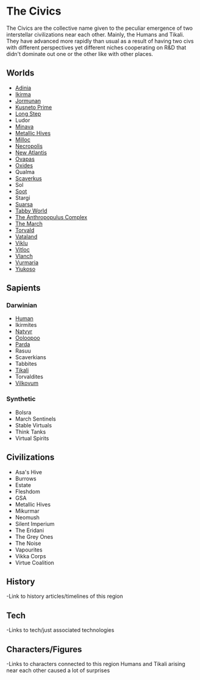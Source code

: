 # The Civics

The Civics are the collective name given to the peculiar emergence of two interstellar civilizations near each other.  Mainly, the Humans and Tikali.  They have advanced more rapidly than usual as a result of having two civs with different perspectives yet different niches cooperating on R&D that didn't dominate out one or the other like with other places.

## Worlds
- [Adinia](/Stellar_Abyss_Setting_Bible/1_Worlds_Systems/Adina.md)
- [Ikirma](/Stellar_Abyss_Setting_Bible/1_Worlds_Systems/Ikirma.md)
- [Jormunan](/Stellar_Abyss_Setting_Bible/1_Worlds_Systems/Jormunan.md)
- [Kusneto Prime](/Stellar_Abyss_Setting_Bible/1_Worlds_Systems/Kusneto_Prime.md)
- [Long Step](/Stellar_Abyss_Setting_Bible/1_Worlds_Systems/Long_Step.md)
- Ludor
- [Minava](/Stellar_Abyss_Setting_Bible/1_Worlds_Systems/Minava.md)
- [Metallic Hives](/Stellar_Abyss_Setting_Bible/1_Worlds_Systems/Metallic_Hives.md)
- [Milloc](/Stellar_Abyss_Setting_Bible/1_Worlds_Systems/Vitloc_Milloc.md)
- [Necropolis](/Stellar_Abyss_Setting_Bible/1_Worlds_Systems/Necropolis_Hub.md)
- [New Atlantis](/Stellar_Abyss_Setting_Bible/1_Worlds_Systems/New_Atlantis.md)
- [Ovapas](/Stellar_Abyss_Setting_Bible/1_Worlds_Systems/Ovapas.md)
- [Oxides](/Stellar_Abyss_Setting_Bible/1_Worlds_Systems/Oxides.md)
- Qualma
- [Scaverkus](/Stellar_Abyss_Setting_Bible/1_Worlds_Systems/Scaverkus.md)
- Sol
- [Soot](/Stellar_Abyss_Setting_Bible/1_Worlds_Systems/Soot.md)
- Stargi
- [Suarsa](/Stellar_Abyss_Setting_Bible/1_Worlds_Systems/Suarsa.md)
- [Tabby World](/Stellar_Abyss_Setting_Bible/1_Worlds_Systems/Tabby_World.md)
- [The Anthropopulus Complex](/Stellar_Abyss_Setting_Bible/1_Worlds_Systems/The_Anthropopulus_Complex.md)
- [The March](/Stellar_Abyss_Setting_Bible/1_Worlds_Systems/March.md)
- [Torvald](/Stellar_Abyss_Setting_Bible/1_Worlds_Systems/Torvald.md)
- [Vataland](/Stellar_Abyss_Setting_Bible/1_Worlds_Systems/Vataland.md)
- [Viklu](/Stellar_Abyss_Setting_Bible/1_Worlds_Systems/Viklu.md)
- [Vitloc](/Stellar_Abyss_Setting_Bible/1_Worlds_Systems/Vitloc_Milloc.md)
- [Vlanch](/Stellar_Abyss_Setting_Bible/1_Worlds_Systems/Vlanch.md)
- [Vurmaria](/Stellar_Abyss_Setting_Bible/1_Worlds_Systems/Vurmaria.md)
- [Yiukoso](/Stellar_Abyss_Setting_Bible/1_Worlds_Systems/Yiukoso.md)

## Sapients

### Darwinian
- [Human](/Stellar_Abyss_Setting_Bible/2_Sapients/Human.md)
- Ikirmites
- [Natvyr](/Stellar_Abyss_Setting_Bible/2_Sapients/Natvyr.md)
- [Ooloopoo](/Stellar_Abyss_Setting_Bible/2_Sapients/ooloopoo.md)
- [Parda](/Stellar_Abyss_Setting_Bible/2_Sapients/Parda.md)
- Rasuu
- Scaverkians
- Tabbites
- [Tikali](/Stellar_Abyss_Setting_Bible/2_Sapients/Tikali.md)
- Torvaldites
- [Vilkovum](/Stellar_Abyss_Setting_Bible/2_Sapients/Vilkovum.md)



### Synthetic
- Bolsra
- March Sentinels
- Stable Virtuals
- Think Tanks
- Virtual Spirits

## Civilizations
- Asa's Hive
- Burrows
- Estate
- Fleshdom
- GSA
- Metallic Hives
- Mikurmar
- Neomush
- Silent Imperium
- The Eridani
- The Grey Ones
- The Noise
- Vapourites
- Vikka Corps
- Virtue Coalition


## History
-Link to history articles/timelines of this region
## Tech
-Links to tech/just associated technologies
## Characters/Figures
-Links to characters connected to this region
Humans and Tikali arising near each other caused a lot of surprises
